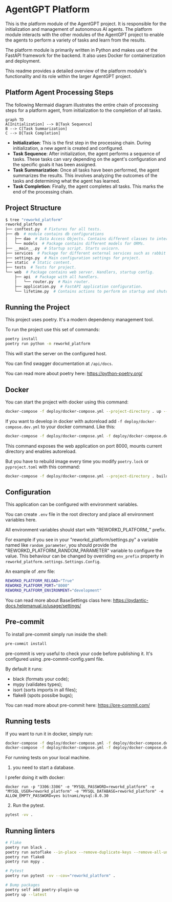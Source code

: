 # AgentGPT Platform

This is the platform module of the AgentGPT project. It is responsible for the initialization and management of autonomous AI agents. The platform module interacts with the other modules of the AgentGPT project to enable the agents to perform a variety of tasks and learn from the results.

The platform module is primarily written in Python and makes use of the FastAPI framework for the backend. It also uses Docker for containerization and deployment.

This readme provides a detailed overview of the platform module's functionality and its role within the larger AgentGPT project.

## Platform Agent Processing Steps

The following Mermaid diagram illustrates the entire chain of processing steps for a platform agent, from initialization to the completion of all tasks.

```mermaid
graph TD
A[Initialization] --> B[Task Sequence]
B --> C[Task Summarization]
C --> D[Task Completion]
```

- **Initialization**: This is the first step in the processing chain. During initialization, a new agent is created and configured.
- **Task Sequence**: After initialization, the agent performs a sequence of tasks. These tasks can vary depending on the agent's configuration and the specific goals it has been assigned.
- **Task Summarization**: Once all tasks have been performed, the agent summarizes the results. This involves analyzing the outcomes of the tasks and determining what the agent has learned.
- **Task Completion**: Finally, the agent completes all tasks. This marks the end of the processing chain.

## Project Structure

```bash
$ tree "reworkd_platform"
reworkd_platform
├── conftest.py  # Fixtures for all tests.
├── db  # module contains db configurations
│   ├── dao  # Data Access Objects. Contains different classes to interact with database.
│   └── models  # Package contains different models for ORMs.
├── __main__.py  # Startup script. Starts uvicorn.
├── services  # Package for different external services such as rabbit or redis etc.
├── settings.py  # Main configuration settings for project.
├── static  # Static content.
├── tests  # Tests for project.
└── web  # Package contains web server. Handlers, startup config.
    ├── api  # Package with all handlers.
    │   └── router.py  # Main router.
    ├── application.py  # FastAPI application configuration.
    └── lifetime.py  # Contains actions to perform on startup and shutdown.
```

## Running the Project

This project uses poetry. It's a modern dependency management tool.

To run the project use this set of commands:

```bash
poetry install
poetry run python -m reworkd_platform
```

This will start the server on the configured host.

You can find swagger documentation at `/api/docs`.

You can read more about poetry here: https://python-poetry.org/

## Docker

You can start the project with docker using this command:

```bash
docker-compose -f deploy/docker-compose.yml --project-directory . up --build
```

If you want to develop in docker with autoreload add `-f deploy/docker-compose.dev.yml` to your docker command.
Like this:

```bash
docker-compose -f deploy/docker-compose.yml -f deploy/docker-compose.dev.yml --project-directory . up --build
```

This command exposes the web application on port 8000, mounts current directory and enables autoreload.

But you have to rebuild image every time you modify `poetry.lock` or `pyproject.toml` with this command:

```bash
docker-compose -f deploy/docker-compose.yml --project-directory . build
```

## Configuration

This application can be configured with environment variables.

You can create `.env` file in the root directory and place all
environment variables here.

All environment variables should start with "REWORKD_PLATFORM_" prefix.

For example if you see in your "reworkd_platform/settings.py" a variable named like
`random_parameter`, you should provide the "REWORKD_PLATFORM_RANDOM_PARAMETER"
variable to configure the value. This behaviour can be changed by overriding `env_prefix` property
in `reworkd_platform.settings.Settings.Config`.

An example of .env file:

```bash
REWORKD_PLATFORM_RELOAD="True"
REWORKD_PLATFORM_PORT="8000"
REWORKD_PLATFORM_ENVIRONMENT="development"
```

You can read more about BaseSettings class here: https://pydantic-docs.helpmanual.io/usage/settings/

## Pre-commit

To install pre-commit simply run inside the shell:

```bash
pre-commit install
```

pre-commit is very useful to check your code before publishing it.
It's configured using .pre-commit-config.yaml file.

By default it runs:

* black (formats your code);
* mypy (validates types);
* isort (sorts imports in all files);
* flake8 (spots possibe bugs);

You can read more about pre-commit here: https://pre-commit.com/

## Running tests

If you want to run it in docker, simply run:

```bash
docker-compose -f deploy/docker-compose.yml -f deploy/docker-compose.dev.yml --project-directory . run --build --rm api pytest -vv .
docker-compose -f deploy/docker-compose.yml -f deploy/docker-compose.dev.yml --project-directory . down
```

For running tests on your local machine.

1. you need to start a database.

I prefer doing it with docker:

```
docker run -p "3306:3306" -e "MYSQL_PASSWORD=reworkd_platform" -e "MYSQL_USER=reworkd_platform" -e "MYSQL_DATABASE=reworkd_platform" -e ALLOW_EMPTY_PASSWORD=yes bitnami/mysql:8.0.30
```

2. Run the pytest.

```bash
pytest -vv .
```

## Running linters

```bash
# Flake
poetry run black .
poetry run autoflake --in-place --remove-duplicate-keys --remove-all-unused-imports -r .
poetry run flake8
poetry run mypy .

# Pytest
poetry run pytest -vv --cov="reworkd_platform" .

# Bump packages
poetry self add poetry-plugin-up
poetry up --latest
```